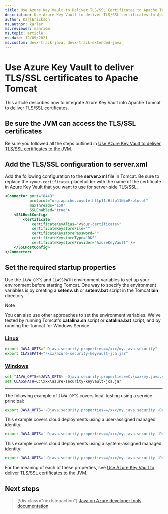 ```yaml
---
title: Use Azure Key Vault to Deliver TLS/SSL Certificates to Apache Tomcat
description: Use Azure Key Vault to deliver TLS/SSL certificates to Apache Tomcat
author: KarlErickson
ms.author: karler
ms.reviewer: manriem
ms.topic: article
ms.date: 12/09/2021
ms.custom: devx-track-java, devx-track-extended-java
---
```


# Use Azure Key Vault to deliver TLS/SSL certificates to Apache Tomcat

This article describes how to integrate Azure Key Vault into Apache Tomcat to deliver TLS/SSL certificates.

## Be sure the JVM can access the TLS/SSL certificates

Be sure you followed all the steps outlined in [Use Azure Key Vault to deliver TLS/SSL certificates to the JVM](java-azure-keyvault-ssl-integration-jvm.md).

## Add the TLS/SSL configuration to server.xml

Add the following configuration to the **server.xml** file in Tomcat. Be sure to replace the `<your-certificate>` placeholder with the name of the certificate in Azure Key Vault that you want to use for server-side TLS/SSL.

```xml
<Connector port="8443"
           protocol="org.apache.coyote.http11.Http11NioProtocol"
           maxThreads="150"
           SSLEnabled="true">
    <SSLHostConfig>
        <Certificate
            certificateKeyAlias="<your-certificate>"
            certificateKeystoreFile=""
            certificateKeystorePassword=""
            certificateKeystoreType="DKS"
            certificateKeystoreProvider="AzureKeyVault" />
    </SSLHostConfig>
</Connector>
```

## Set the required startup properties

Use the `JAVA_OPTS` and `CLASSPATH` environment variables to set up your environment before starting Tomcat. One way to specify the environment variables is by creating a **setenv.sh** or **setenv.bat** script in the Tomcat **bin** directory.

> [!NOTE]
> You can also use other approaches to set the environment variables. We've tested by running Tomcat's **catalina.sh** script or **catalina.bat** script, and by running the Tomcat for Windows Service.

### [Linux](#tab/linux)

```bash
export JAVA_OPTS="-Djava.security.properties==/xxx/my.java.security"
export CLASSPATH="/xxx/azure-security-keyvault-jca.jar"
```

### [Windows](#tab/windows)

```cmd
set "JAVA_OPTS=%JAVA_OPTS% -Djava.security.properties==C:\xxx\my.java.security"
set CLASSPATH=C:\xxx\azure-security-keyvault-jca.jar
```

---

The following example of `JAVA_OPTS` covers local testing using a service principal:

```bash
export JAVA_OPTS='-Djava.security.properties==/xxx/my.java.security -Dazure.keyvault.uri=xxx -Dazure.keyvault.client-id=xxx -Dazure.keyvault.client-secret=xxx -Dazure.keyvault.tenant-id=xxx'
```

This example covers cloud deployments using a user-assigned managed identity:

```bash
export JAVA_OPTS='-Djava.security.properties==/xxx/my.java.security -Dazure.keyvault.uri=xxx -Dazure.keyvault.managed-identity=<your-managed-identity>'
```

This example covers cloud deployments using a system-assigned managed identity:

```bash
export JAVA_OPTS='-Djava.security.properties==/xxx/my.java.security -Dazure.keyvault.uri=xxx'
```

For the meaning of each of these properties, see [Use Azure Key Vault to deliver TLS/SSL certificates to the JVM](./java-azure-keyvault-ssl-integration-jvm.md#how-to-run-your-application).

## Next steps

> [!div class="nextstepaction"]
> [Java on Azure developer tools documentation](index.yml)
